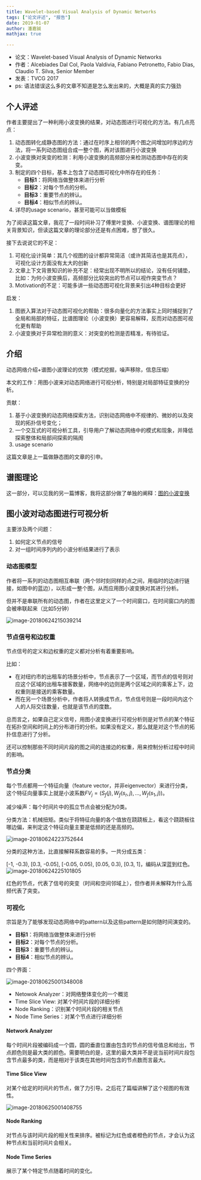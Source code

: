 ```yaml
---
title: Wavelet-based Visual Analysis of Dynamic Networks
tags: ["论文评述", "报告"]
date: 2019-01-07
author: 潘嘉铖
mathjax: true

---
```


- 论文：Wavelet-based Visual Analysis of Dynamic Networks
- 作者：Alcebiades Dal Col, Paola Valdivia, Fabiano Petronetto, Fabio Dias, Claudio T. Silva, Senior Member
- 发表：TVCG 2017
- ps: 语法错误这么多的文章不知道是怎么发出来的，大概是真的实力强劲



## 个人评述

作者主要提出了一种利用小波变换的结果，对动态图进行可视化的方法。有几点亮点：

1. 动态图转化成静态图的方法：通过在时序上相邻的两个图之间增加时序边的方法，将一系列动态图组合成一整个图，再对该图进行小波变换
2. 小波变换对突变的检测：利用小波变换的高频部分来检测动态图中存在的突变。
3. 制定的四个目标，基本上包含了动态图可视化中所存在的任务：
   - **目标1**：将网络当做整体来进行分析
   - **目标2**：对每个节点的分析。
   - **目标3**：重要节点的辨认。
   - **目标4**：相似节点的辨认。
4. 详尽的usage scenario，甚至可能可以当做模板

为了阅读这篇文章，我花了一段时间补习了傅里叶变换、小波变换、谱图理论的相关背景知识，但读这篇文章的理论部分还是有点困难，想了很久。

接下去说说它的不足：

1. 可视化设计简单：其几个视图的设计都异常简洁（或许其简洁也是其亮点），可视化设计方面没有太大的创新
2. 文章上下文背景知识的补充不足：经常出现不明所以的结论，没有任何铺垫，比如：为何小波变换后，高频部分比较突出的节点可以视作突变节点？
3. Motivation的不足：可能多讲一些动态图可视化背景来引出4种目标会更好

启发：

1. 图嵌入算法对于动态图可视化的帮助：很多向量化的方法事实上同时捕捉到了全局和局部的特征，比谱图理论（小波变换）更容易解释，反而对动态图可视化更有帮助
2. 小波变换对于异常检测的意义：对突变的检测是否精准，有待验证。



## 介绍

动态网络介绍+谱图小波理论的优势（模式挖掘，噪声移除，信息压缩）

本文的工作：用图小波来对动态网络进行可视分析，特别是对局部特征变换的分析。

贡献：

1. 基于小波变换的动态网络探索方法，识别动态网络中不规律的、微妙的以及突现的拓扑信号变化；
2. 一个交互式的可视分析工具，引导用户了解动态网络中的模式和现象，并降低探索整体和局部间探索的隔阂
3. usage scenario

这篇文章是上一篇做静态图的文章的引申。



## 谱图理论

这一部分，可以见我的另一篇博客，我将这部分做了单独的阐释：[图的小波变换](https://jackieanxis.github.io/blog-others/2018/06/19/%E5%9B%BE%E7%9A%84%E5%B0%8F%E6%B3%A2%E5%8F%98%E6%8D%A2/)



## 图小波对动态图进行可视分析

主要涉及两个问题：

1. 如何定义节点的信号
2. 对一组时间序列内的小波分析结果进行了表示

### 动态图模型

作者将一系列的动态图相互串联（两个邻时刻同样的点之间，用临时的边进行链接，如图中的蓝边），以形成一整个图，从而应用图小波变换对其进行分析。

但并不是串联所有的动态图，作者在这里定义了一个时间窗口，在时间窗口内的图会被串联起来（比如5分钟）

![image-20180624215039214](http://jackie-image.oss-cn-hangzhou.aliyuncs.com/2018-06-24-135039.png)

### 节点信号和边权重

节点信号的定义和边权重的定义都对分析有着重要影响。

比如：

- 在对纽约市的出租车的场景分析中，节点表示了一个区域，而节点的信号则对应这个区域的出租车接客数量，网络中的边则是两个区域之间的乘客上下，边权重则是接送的乘客数量。
- 而在另一个场景分析中，作者将人转换成节点，节点信号则是一段时间内这个人的人际交往数量，也就是该节点的度数。

总而言之，如果自己定义信号，用图小波变换进行可视分析则是对节点的某个特征在拓扑空间和时间上的分布进行的分析。如果没有定义，那么就是对这个节点的拓扑信息进行了分析。

还可以控制那些不同时间片段的图之间的连接边的权重，用来控制分析过程中时间的影响。

### 节点分类

每个节点都用一个特征向量（feature vector，并非eigenvector）来进行分类，这个特征向量事实上就是小波系数$FV_j=(S_f(j), W_f(s_r,j), \ldots, W_f(s_1, j))$。

减少噪声：每个时间片中的孤立节点会被分配为0类。

分类方法：机械扭矩。类似于将特征向量的各个值放在跷跷板上，看这个跷跷板往哪边偏，来判定这个特征向量主要是低频的还是高频的。

![image-20180624223752644](http://jackie-image.oss-cn-hangzhou.aliyuncs.com/2018-06-24-143752.png)

分类的这种方法，比直接解释系数容易的多。一共分成五类：

[-1, -0.3), [0.3, -0.05], [-0.05, 0.05), [0.05, 0.3), [0.3, 1]，编码从深蓝到红色。![image-20180624225101805](http://jackie-image.oss-cn-hangzhou.aliyuncs.com/2018-06-24-145102.png)

红色的节点，代表了信号的突变（时间和空间邻域上），但作者并未解释为什么高频代表了突变。

### 可视化

宗旨是为了能够发现动态网络中的pattern以及这些pattern是如何随时间演变的。

- **目标1**：将网络当做整体来进行分析
- **目标2**：对每个节点的分析。
- **目标3**：重要节点的辨认。
- **目标4**：相似节点的辨认。

四个界面：

![image-20180625001348008](http://jackie-image.oss-cn-hangzhou.aliyuncs.com/2018-06-24-161348.png)

- Netowok Analyzer：对网络整体变化的一个概览
- Time Slice View: 对某个时间片段的详细分析
- Node Ranking：识别某个时间片段的相关节点
- Node Time Series：对某个节点进行详细分析

#### Network Analyzer

每个时间片段被编码成一个圆，圆的垂直位置由包含的节点的信号值总和给出，节点颜色则是最大类的颜色。需要明白的是，这里的最大类并不是说当前时间片段包含节点最多的类，而是相对于该类在其他时间包含的节点数而言最大。

#### Time Slice View

对某个给定的时间片的节点，做了力引导。之后花了篇幅讲解了这个视图的有效性。

![image-20180625001408755](http://jackie-image.oss-cn-hangzhou.aliyuncs.com/2018-06-24-161409.png)

#### Node Ranking

对节点与该时间片段的相关性来排序。被标记为红色或者橙色的节点，才会认为这种节点和当前时间片会相关。

#### Node Time Series

展示了某个特定节点随着时间的变化。
